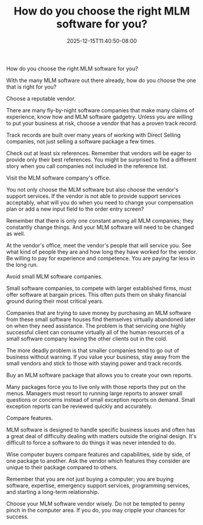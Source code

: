 ﻿---
title: "How do you choose the right MLM software for you?"
date: 2025-12-15T11:40:50-08:00
description: "MLM Tips for Web Success"
featured_image: "/images/MLM.jpg"
tags: ["MLM"]
---

How do you choose the right MLM software for you? 


With the many MLM software out there already, how do you choose the one that is right for you?

Choose a reputable vendor. 

There are many fly-by-night software companies that make many claims of experience, know how and MLM software gadgetry. Unless you are willing to put your business at risk, choose a vendor that has a proven track record. 

Track records are built over many years of working with Direct Selling companies, not just selling a software package a few times. 

Check out at least six references. Remember that vendors will be eager to provide only their best references. You might be surprised to find a different story when you call companies not included in the reference list.

Visit the MLM software company's office. 

You not only choose the MLM software but also choose the vendor's support services. If the vendor is not able to provide support services acceptably, what will you do when you need to change your compensation plan or add a new input field to the order entry screen? 

Remember that there is only one constant among all MLM companies; they constantly change things. And your MLM software will need to be changed as well.

At the vendor's office, meet the vendor's people that will service you. See what kind of people they are and how long they have worked for the vendor. Be willing to pay for experience and competence. You are paying far less in the long run. 

Avoid small MLM software companies. 

Small software companies, to compete with larger established firms, must offer software at bargain prices. This often puts them on shaky financial ground during their most critical years.
 
Companies that are trying to save money by purchasing an MLM software from these small software houses find themselves virtually abandoned later on when they need assistance. The problem is that servicing one highly successful client can consume virtually all of the human resources of a small software company leaving the other clients out in the cold. 

The more deadly problem is that smaller companies tend to go out of business without warning. If you value your business, stay away from the small vendors and stick to those with staying power and track records.

Buy an MLM software package that allows you to create your own reports. 

Many packages force you to live only with those reports they put on the menus. Managers must resort to running large reports to answer small questions or concerns instead of small exception reports on demand. Small exception reports can be reviewed quickly and accurately. 

Compare features.

MLM software is designed to handle specific business issues and often has a great deal of difficulty dealing with matters outside the original design. It's difficult to force a software to do things it was never intended to do. 

Wise computer buyers compare features and capabilities, side by side, of one package to another. Ask the vendor which features they consider are unique to their package compared to others. 

Remember that you are not just buying a computer; you are buying software, expertise, emergency support services, programming services, and starting a long-term relationship. 

Choose your MLM software vendor wisely. Do not be tempted to penny pinch in the computer area. If you do, you may cripple your chances for success. 

